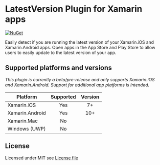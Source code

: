 # LatestVersion Plugin for Xamarin apps

[![NuGet](https://img.shields.io/nuget/v/Xam.Plugin.LatestVersion.svg?label=NuGet)](https://www.nuget.org/packages/Xam.Plugin.LatestVersion/)

Easily detect if you are running the latest version of your Xamarin.iOS and Xamarin.Android apps. Open apps in the App Store and Play Store to allow users to easily update to the latest version of your app.

## Supported platforms and versions

_This plugin is currently a beta/pre-release and only supports Xamarin.iOS and Xamarin.Android. Support for additional app platforms is intended._

|Platform|Supported|Version|
| ------------------- | :-----------: | :------------------: |
|Xamarin.iOS|Yes|7+|
|Xamarin.Android|Yes|10+|
|Xamarin.Mac|No||
|Windows (UWP)|No||

## License

Licensed under MIT see [License file](https://github.com/edsnider/LatestVersionPlugin/blob/master/LICENSE)